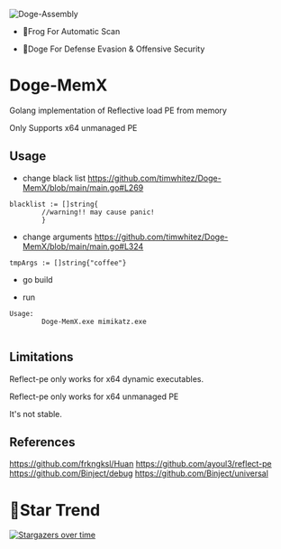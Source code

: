 ![Doge-Assembly](https://socialify.git.ci/timwhitez/Doge-MemX/image?description=1&font=Raleway&forks=1&issues=1&language=1&logo=https%3A%2F%2Favatars1.githubusercontent.com%2Fu%2F36320909&owner=1&pattern=Circuit%20Board&stargazers=1&theme=Light)

- 🐸Frog For Automatic Scan

- 🐶Doge For Defense Evasion & Offensive Security

# Doge-MemX
Golang implementation of Reflective load PE from memory

Only Supports x64 unmanaged PE

## Usage
- change black list https://github.com/timwhitez/Doge-MemX/blob/main/main.go#L269
```
blacklist := []string{
		//warning!! may cause panic!
		}
```

- change arguments https://github.com/timwhitez/Doge-MemX/blob/main/main.go#L324
```
tmpArgs := []string{"coffee"}
```

- go build

- run
```
Usage:
        Doge-MemX.exe mimikatz.exe
        
```

## Limitations
Reflect-pe only works for x64 dynamic executables.  

Reflect-pe only works for x64 unmanaged PE

It's not stable.

## References
https://github.com/frkngksl/Huan
https://github.com/ayoul3/reflect-pe
https://github.com/Binject/debug
https://github.com/Binject/universal

# 🚀Star Trend
[![Stargazers over time](https://starchart.cc/timwhitez/Doge-Assembly.svg)](https://starchart.cc/timwhitez/Doge-Assembly)

